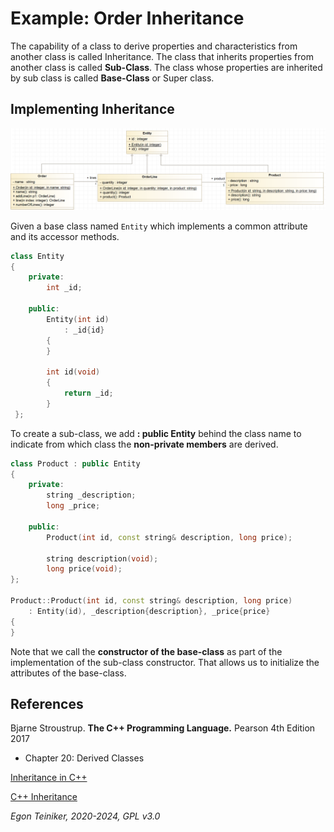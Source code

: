 # Example: Order Inheritance

The capability of a class to derive properties and characteristics from 
another class is called Inheritance.
The class that inherits properties from another class is called **Sub-Class**.
The class whose properties are inherited by sub class is called **Base-Class** 
or Super class.

## Implementing Inheritance

![Class Diagram](figures/ClassDiagram-Order-Inheritance.png)

Given a base class named `Entity` which implements a common attribute
and its accessor methods.

```C++
class Entity 
{
	private:
		int _id; 
 
	public:
		Entity(int id)
			: _id{id}
		{
		}	
		   
		int id(void)
		{
			return _id;
		}		
 };
```

To create a sub-class, we add **: public Entity** behind the class name
to indicate from which class the **non-private members** are derived.
 
```C++
class Product : public Entity
{
	private:
		string _description; 
		long _price;
 
	public:
		Product(int id, const string& description, long price); 

		string description(void);
		long price(void);
};
 
Product::Product(int id, const string& description, long price) 
	: Entity(id), _description{description}, _price{price}
{
} 
```
Note that we call the **constructor of the base-class** as part of the
implementation of the sub-class constructor. That allows us to initialize 
the attributes of the base-class.


## References
Bjarne Stroustrup. **The C++ Programming Language.** Pearson 4th Edition 2017
* Chapter 20: Derived Classes

[Inheritance in C++](https://www.geeksforgeeks.org/inheritance-in-c/)

[C++ Inheritance](https://www.tutorialspoint.com/cplusplus/cpp_inheritance.htm)

*Egon Teiniker, 2020-2024, GPL v3.0*
